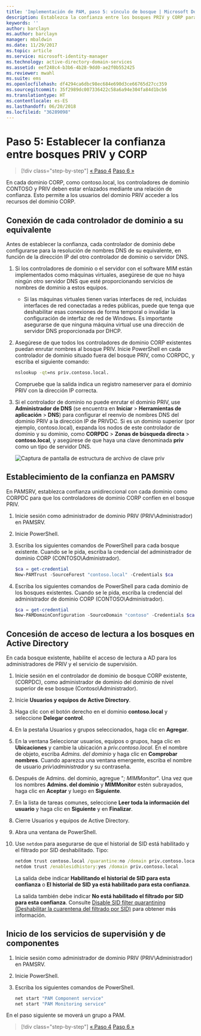 ```yaml
---
title: 'Implementación de PAM, paso 5: vínculo de bosque | Microsoft Docs'
description: Establezca la confianza entre los bosques PRIV y CORP para que los usuarios con privilegios en PRIV puedan seguir teniendo acceso a los recursos de CORP.
keywords: ''
author: barclayn
ms.author: barclayn
manager: mbaldwin
ms.date: 11/29/2017
ms.topic: article
ms.service: microsoft-identity-manager
ms.technology: active-directory-domain-services
ms.assetid: eef248c4-b3b6-4b28-9dd0-ae2f0b552425
ms.reviewer: mwahl
ms.suite: ems
ms.openlocfilehash: df4294ca6dbc98ec684e690d3ce66765d27cc359
ms.sourcegitcommit: 35f2989dc007336422c58a6a94e304fa84d1bcb6
ms.translationtype: HT
ms.contentlocale: es-ES
ms.lasthandoff: 06/20/2018
ms.locfileid: "36289098"
---
```

# <a name="step-5--establish-trust-between-priv-and-corp-forests"></a>Paso 5: Establecer la confianza entre bosques PRIV y CORP

> [!div class="step-by-step"]
> [« Paso 4](step-4-install-mim-components-on-pam-server.md)
> [Paso 6 »](step-6-transition-group-to-pam.md)

En cada dominio CORP, como contoso.local, los controladores de dominio CONTOSO y PRIV deben estar enlazados mediante una relación de confianza. Esto permite a los usuarios del dominio PRIV acceder a los recursos del dominio CORP.

## <a name="connect-each-domain-controller-to-its-counterpart"></a>Conexión de cada controlador de dominio a su equivalente

Antes de establecer la confianza, cada controlador de dominio debe configurarse para la resolución de nombres DNS de su equivalente, en función de la dirección IP del otro controlador de dominio o servidor DNS.

1.  Si los controladores de dominio o el servidor con el software MIM están implementados como máquinas virtuales, asegúrese de que no haya ningún otro servidor DNS que esté proporcionando servicios de nombres de dominio a estos equipos.
    - Si las máquinas virtuales tienen varias interfaces de red, incluidas interfaces de red conectadas a redes públicas, puede que tenga que deshabilitar esas conexiones de forma temporal o invalidar la configuración de interfaz de red de Windows. Es importante asegurarse de que ninguna máquina virtual use una dirección de servidor DNS proporcionada por DHCP.

2.  Asegúrese de que todos los controladores de dominio CORP existentes puedan enrutar nombres al bosque PRIV. Inicie PowerShell en cada controlador de dominio situado fuera del bosque PRIV, como CORPDC, y escriba el siguiente comando:

    ```cmd
    nslookup -qt=ns priv.contoso.local.
    ```
    Compruebe que la salida indica un registro nameserver para el dominio PRIV con la dirección IP correcta.

3.  Si el controlador de dominio no puede enrutar el dominio PRIV, use **Administrador de DNS** (se encuentra en **Iniciar** > **Herramientas de aplicación** > **DNS**) para configurar el reenvío de nombres DNS del dominio PRIV a la dirección IP de PRIVDC. Si es un dominio superior (por ejemplo, contoso.local), expanda los nodos de este controlador de dominio y su dominio, como **CORPDC** > **Zonas de búsqueda directa** > **contoso.local**, y asegúrese de que haya una clave denominada **priv** como un tipo de servidor DNS.

    ![Captura de pantalla de estructura de archivo de clave priv](./media/PAM_GS_DNS_Manager.png)

## <a name="establish-trust-on-pamsrv"></a>Establecimiento de la confianza en PAMSRV

En PAMSRV, establezca confianza unidireccional con cada dominio como CORPDC para que los controladores de dominio CORP confíen en el bosque PRIV.

1. Inicie sesión como administrador de dominio PRIV (PRIV\Administrador) en PAMSRV.

2.  Inicie PowerShell.

3.  Escriba los siguientes comandos de PowerShell para cada bosque existente. Cuando se le pida, escriba la credencial del administrador de dominio CORP (CONTOSO\Administrador).

    ```PowerShell
    $ca = get-credential
    New-PAMTrust -SourceForest "contoso.local" -Credentials $ca
    ```

4.  Escriba los siguientes comandos de PowerShell para cada dominio de los bosques existentes. Cuando se le pida, escriba la credencial del administrador de dominio CORP (CONTOSO\Administrador).

    ```PowerShell
    $ca = get-credential
    New-PAMDomainConfiguration -SourceDomain "contoso" -Credentials $ca
    ```

## <a name="give-forests-read-access-to-active-directory"></a>Concesión de acceso de lectura a los bosques en Active Directory

En cada bosque existente, habilite el acceso de lectura a AD para los administradores de PRIV y el servicio de supervisión.

1. Inicie sesión en el controlador de dominio de bosque CORP existente, (CORPDC), como administrador de dominio del dominio de nivel superior de ese bosque (Contoso\Administrador).  
2. Inicie **Usuarios y equipos de Active Directory**.  
3. Haga clic con el botón derecho en el dominio **contoso.local** y seleccione **Delegar control**.  
4. En la pestaña Usuarios y grupos seleccionados, haga clic en **Agregar**.  
5. En la ventana Seleccionar usuarios, equipos o grupos, haga clic en **Ubicaciones** y cambie la ubicación a *priv.contoso.local*.  En el nombre de objeto, escriba *Admins. del dominio* y haga clic en **Comprobar nombres**. Cuando aparezca una ventana emergente, escriba el nombre de usuario *priv\administrador* y su contraseña.  
6. Después de Admins. del dominio, agregue "*; MIMMonitor*". Una vez que los nombres **Admins. del dominio** y **MIMMonitor** estén subrayados, haga clic en **Aceptar** y luego en **Siguiente**.  
7. En la lista de tareas comunes, seleccione **Leer toda la información del usuario** y haga clic en **Siguiente** y en **Finalizar**.  
8. Cierre Usuarios y equipos de Active Directory.

9. Abra una ventana de PowerShell.
10. Use `netdom` para asegurarse de que el historial de SID está habilitado y el filtrado por SID deshabilitado. Tipo:
    ```cmd
    netdom trust contoso.local /quarantine:no /domain priv.contoso.local
    netdom trust /enablesidhistory:yes /domain priv.contoso.local
    ```
    La salida debe indicar **Habilitando el historial de SID para esta confianza** o **El historial de SID ya está habilitado para esta confianza**.

    La salida también debe indicar **No está habilitado el filtrado por SID para esta confianza**. Consulte [Disable SID filter quarantining (Deshabilitar la cuarentena del filtrado por SID)](http://technet.microsoft.com/library/cc772816.aspx) para obtener más información.

## <a name="start-the-monitoring-and-component-services"></a>Inicio de los servicios de supervisión y de componentes

1.  Inicie sesión como administrador de dominio PRIV (PRIV\Administrador) en PAMSRV.

2.  Inicie PowerShell.

3.  Escriba los siguientes comandos de PowerShell.

    ```cmd
    net start "PAM Component service"
    net start "PAM Monitoring service"
    ```

En el paso siguiente se moverá un grupo a PAM.

> [!div class="step-by-step"]
> [« Paso 4](step-4-install-mim-components-on-pam-server.md)
> [Paso 6 »](step-6-transition-group-to-pam.md)
